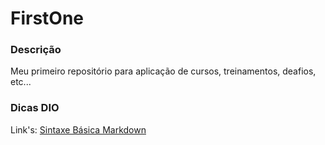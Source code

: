 # FirstOne
### Descrição
Meu primeiro repositório para aplicação de cursos, treinamentos, deafios, etc...

### Dicas DIO
Link's:
[Sintaxe Básica Markdown](https://docs.pipz.com/central-de-ajuda/learning-center/guia-basico-de-markdown#open)
